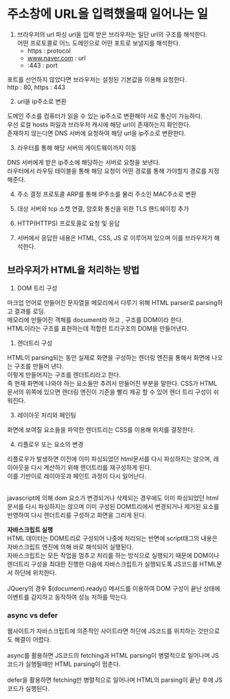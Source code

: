 # 주소창에 URL을 입력했을때 일어나는 일

1. 브라우저의 url 파싱
url을 입력 받은 브라우저는 일단 url의 구조를 해석한다.<br>
어떤 프로토콜로 어느 도메인으로 어떤 포트로 보낼지를 해석한다.
    - https : protocol
    - www.naver.com : url
    - :443 : port

포트를 선언하지 않았다면 브라우저는 설정된 기본값을 이용해 요청한다.<br>
http : 80, https : 443<br>

2. url을 ip주소로 변환

도메인 주소를 컴퓨터가 읽을 수 있는 ip주소로 변환해야 서로 통신이 가능하다.<br>
우선 로컬 hosts 파일과 브라우저 캐시에 해당 url이 존재하는지 확인한다.<br>
존재하지 않는다면 DNS 서버에 요청하여 해당 url을 ip주소로 변환한다.

3. 라우터를 통해 해당 서버의 게이트웨이까지 이동

DNS 서버에게 받은 ip주소에 해당하는 서버로 요청을 보낸다.<br>
라우터에서 라우팅 테이블을 통해 해당 요청이 어떤 경로를 통해 가야할지 경로를 지정해준다.

4. 주소 결정 프로토콜 ARP를 통해 IP주소를 물리 주소인 MAC주소로 변환

5. 대상 서버와 tcp 소켓 연결, 암호화 통신을 위한 TLS 핸드쉐이킹 추가

6. HTTP(HTTPS) 프로토콜로 요청 및 응답

7. 서버에서 응답한 내용은 HTML, CSS, JS 로 이루어져 있으며 이를 브라우저가 해석한다.

## 브라우저가 HTML을 처리하는 방법

1. DOM 트리 구성

마크업 언어로 만들어진 문자열을 메모리에서 다루기 위해 HTML parser로 parsing하고 결과를 로딩.<br>
메모리에 만들어진 객체를 document라 하고 , 구조를 DOM이라 한다.<br>
HTML이라는 구조를 표현하는데 적합한 트리구조의 DOM을 만들어낸다.

1. 렌더트리 구성

HTML이 parsing되는 동안 실제로 화면을 구성하는 렌더링 엔진을 통해서 화면에 나오는 구조를 만들어 낸다.<br>
이렇게 만들어지는 구조를 렌더트리라고 한다.<br>
즉 현재 화면에 나와야 하는 요소들만 추려서 만들어진 부분을 말한다.
CSS가 HTML 문서의 위쪽에 있으면 렌더링 엔진이 기준을 빨리 제공 할 수 있어 렌더 트리 구성이 쉬워진다.

3. 레이아웃 처리와 페인팅

화면에 보여질 요소들을 파악한 렌더트리는 CSS를 이용해 위치를 결정한다.<br>

4. 리플로우 또는 요소의 변경

리플로우가 발생하면 이전에 이미 파싱되었던 html문서를 다시 파싱하지는 않으며, 레이아웃을 다시 계산하기 위해 렌더트리를 재구성하게 된다.<br>
이를 기반이로 레이아웃과 페인트 과정이 다시 일어난다.<br><br>

javascript에 의해 dom 요소가 변경되거나 삭제되는 경우에도 이미 파싱되었던 html문서를 다시 파싱하지는 않으며 이미 구성된 DOM트리에서 변경되거나 제거된 요소를 반영하여 다시 렌더트리를 구성하고 화면을 그리게 된다.

**자바스크립트 실행**<br>
HTML 데이터는 DOM트리로 구성되어 나중에 처리되는 반면에 script태그의 내용은 자바스크립트 엔진에 의해 바로 해석되어 실행된다.<br>
자바스크립트는 모든 작업을 멈추고 처리를 하는 방식으로 실행되기 때문에 DOM이나 렌더트리 구성을 최대한 진행한 다음에 자바스크립트가 실행되도록 JS코드를 HTML문서 하단에 위치한다.<br><br>
JQuery의 경우 $(document).ready() 메서드를 이용하여 DOM 구성이 끝난 상태에 이벤트를 감지하고 동작하여 성능 저하를 막는다.

### async vs defer

웹사이트가 자바스크립트에 의존적인 사이트라면 하단에 JS코드를 위치하는 것만으로도 해결이 어렵다.<br><br>
async를 활용하면 JS코드의 fetching과 HTML parsing이 병렬적으로 일어나며 JS코드가 실행될때만 HTML parsing이 멈춘다.<br><br>
defer을 활용하면 fetching만 병렬적으로 일어나며 HTML의 parsing이 끝난 후에 JS코드가 실행된다.<br>